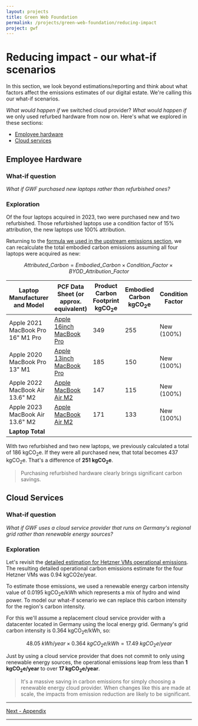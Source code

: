 ```yaml
---
layout: projects
title: Green Web Foundation
permalink: /projects/green-web-foundation/reducing-impact
project: gwf
---
```


# Reducing impact - our what-if scenarios

In this section, we look beyond estimations/reporting and think about what factors affect the emissions estimates of our digital estate. We're calling this our what-if scenarios. 

*What would happen if* we switched cloud provider? *What would happen if* we only used refurbed hardware from now on. Here's what we explored in these sections:

- [Employee hardware](#employee-hardware)
- [Cloud services](#cloud-services)


## Employee Hardware

### What-if question

*What if GWF purchased new laptops rather than refurbished ones?*

### Exploration

Of the four laptops acquired in 2023, two were purchased new and two refurbished. Those refurbished laptops use a condition factor of 15% attribution, the new laptops use 100% attribution.

Returning to the [formula we used in the upstream emissions section](upstream#detailed-estimate-methodology), we can recalculate the total embodied carbon emissions assuming all four laptops were acquired as new:

$$ Attributed\_Carbon = Embodied\_Carbon \times Condition\_Factor \times BYOD\_Attribution\_Factor $$

| Laptop Manufacturer and Model | PCF Data Sheet (or approx. equivalent) | Product Carbon Footprint kgCO<sub>2</sub>e | Embodied Carbon kgCO<sub>2</sub>e | Condition Factor |  BYOD? | Attribution Factor | GWF Attributable kgCO<sub>2</sub>e |
| --- | --- | --- | --- | --- | --- | --- | --- |
| Apple 2021 MacBook Pro 16" M1 Pro | [Apple 16inch MacBook Pro](https://www.apple.com/environment/pdf/products/notebooks/16-inch_MacBook_Pro_PER_Oct2021.pdf) | 349 | 255 | New (100%) | Yes | 57% | 145 |
| Apple 2020 MacBook Pro 13" M1 | [Apple 13inch MacBook Pro](https://www.apple.com/environment/pdf/products/notebooks/13-inch_MacBookPro_PER_Nov2020.pdf) | 185 | 150 | New (100%) | No | 100% | 150 |
| Apple 2022 MacBook Air 13.6" M2 | [Apple MacBook Air M2](https://www.apple.com/environment/pdf/products/notebooks/M2_MacBook_Air_PER_June2022.pdf)| 147 | 115  | New (100%) | Yes | 57% | 66 |
| Apple 2023 MacBook Air 13.6" M2 | [Apple MacBook Air M2](https://www.apple.com/environment/pdf/products/notebooks/M2_MacBook_Air_PER_June2022.pdf)| 171 | 133  | New (100%) | Yes | 57% | 76 |
| **Laptop Total** | | | | | | | **437** |

With two refurbished and two new laptops, we previously calculated a total of 186 kgCO<sub>2</sub>e. If they were all purchased new, that total becomes 437 kgCO<sub>2</sub>e. That's a difference of **251 kgCO<sub>2</sub>e**.

> Purchasing refurbished hardware clearly brings significant carbon savings.

## Cloud Services

### What-if question

*What if GWF uses a cloud service provider that runs on Germany's regional grid rather than renewable energy sources?*

### Exploration

Let's revisit the [detailed estimation for Hetzner VMs operational emissions](operational#hetzner-vm-detail). The resulting detailed operational carbon emissions estimate for the four Hetzner VMs was 0.94 kgCO2e/year.

To estimate those emissions, we used a renewable energy carbon intensity value of 0.0195 kgCO<sub>2</sub>e/kWh which represents a mix of hydro and wind power. To model our what-if scenario we can replace this carbon intensity for the region's carbon intensity. 

For this we'll assume a replacement cloud service provider with a datacenter located in Germany using the local energy grid. Germany's grid carbon intensity is 0.364 kgCO<sub>2</sub>e/kWh, so:

$$ 48.05\ kWh/year \times 0.364\ kgCO_2e/kWh = 17.49\ kgCO_2e/year $$

Just by using a cloud service provider that does not commit to only using renewable energy sources, the operational emissions leap from less than **1 kgCO<sub>2</sub>e/year** to over **17 kgCO<sub>2</sub>e/year**. 

> It's a massive saving in carbon emissions for simply choosing a renewable energy cloud provider. When changes like this are made at scale, the impacts from emission reduction are likely to be significant.

---

[Next - Appendix](appendix)

---
